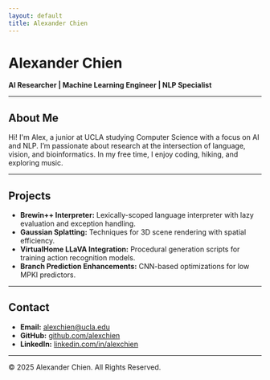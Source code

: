 ```yaml
---
layout: default
title: Alexander Chien
---
```


# Alexander Chien

**AI Researcher | Machine Learning Engineer | NLP Specialist**

---

## About Me
Hi! I'm Alex, a junior at UCLA studying Computer Science with a focus on AI and NLP. I’m passionate about research at the intersection of language, vision, and bioinformatics. In my free time, I enjoy coding, hiking, and exploring music.

---

## Projects
- **Brewin++ Interpreter:** Lexically-scoped language interpreter with lazy evaluation and exception handling.
- **Gaussian Splatting:** Techniques for 3D scene rendering with spatial efficiency.
- **VirtualHome LLaVA Integration:** Procedural generation scripts for training action recognition models.
- **Branch Prediction Enhancements:** CNN-based optimizations for low MPKI predictors.

---

## Contact
- **Email:** [alexchien@ucla.edu](mailto:alexchien@ucla.edu)
- **GitHub:** [github.com/alexchien](https://github.com/alexchien)
- **LinkedIn:** [linkedin.com/in/alexchien](https://linkedin.com/in/alexchien)

---

&copy; 2025 Alexander Chien. All Rights Reserved.